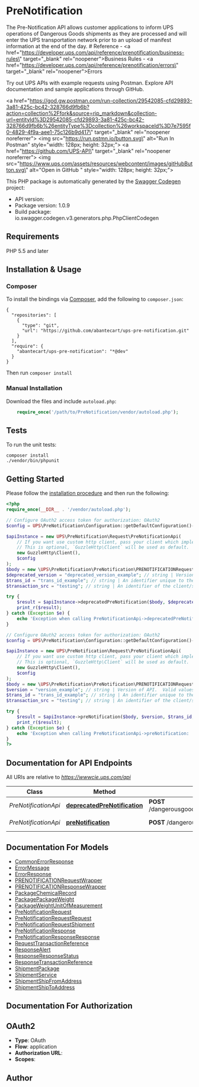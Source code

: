 # PreNotification
The Pre-Notification API allows customer applications to inform UPS operations of Dangerous Goods shipments as they are processed and will enter the UPS transportation network prior to an upload of manifest information at the end of the day.  # Reference - <a href=\"https://developer.ups.com/api/reference/prenotification/business-rules\" target=\"_blank\" rel=\"noopener\">Business Rules</a> - <a href=\"https://developer.ups.com/api/reference/prenotification/errors\" target=\"_blank\" rel=\"noopener\">Errors</a>  </br><p>Try out UPS APIs with example requests using Postman. Explore API documentation and sample applications through GitHub.</p>  <a href=\"https://god.gw.postman.com/run-collection/29542085-cfd29893-3a81-425c-bc42-328766d9fb6b?action=collection%2Ffork&source=rip_markdown&collection-url=entityId%3D29542085-cfd29893-3a81-425c-bc42-328766d9fb6b%26entityType%3Dcollection%26workspaceId%3D7e7595f0-4829-4f9a-aee1-75c126b9d417\" target=\"_blank\" rel=\"noopener noreferrer\">   <img src=\"https://run.pstmn.io/button.svg\" alt=\"Run In Postman\" style=\"width: 128px; height: 32px;\"></a> <a href=\"https://github.com/UPS-API\" target=\"_blank\" rel=\"noopener noreferrer\">   <img src=\"https://www.ups.com/assets/resources/webcontent/images/gitHubButton.svg\" alt=\"Open in GitHub \" style=\"width: 128px; height: 32px;\"> </a>

This PHP package is automatically generated by the [Swagger Codegen](https://github.com/swagger-api/swagger-codegen) project:

- API version: 
- Package version: 1.0.9
- Build package: io.swagger.codegen.v3.generators.php.PhpClientCodegen

## Requirements

PHP 5.5 and later

## Installation & Usage
### Composer

To install the bindings via [Composer](http://getcomposer.org/), add the following to `composer.json`:

```
{
  "repositories": [
    {
      "type": "git",
      "url": "https://github.com/abantecart/ups-pre-notification.git"
    }
  ],
  "require": {
    "abantecart/ups-pre-notification": "*@dev"
  }
}
```

Then run `composer install`

### Manual Installation

Download the files and include `autoload.php`:

```php
    require_once('/path/to/PreNotification/vendor/autoload.php');
```

## Tests

To run the unit tests:

```
composer install
./vendor/bin/phpunit
```

## Getting Started

Please follow the [installation procedure](#installation--usage) and then run the following:

```php
<?php
require_once(__DIR__ . '/vendor/autoload.php');

// Configure OAuth2 access token for authorization: OAuth2
$config = UPS\PreNotification\Configuration::getDefaultConfiguration()->setAccessToken('YOUR_ACCESS_TOKEN');

$apiInstance = new UPS\PreNotification\Request\PreNotificationApi(
    // If you want use custom http client, pass your client which implements `GuzzleHttp\ClientInterface`.
    // This is optional, `GuzzleHttp\Client` will be used as default.
    new GuzzleHttp\Client(),
    $config
);
$body = new \UPS\PreNotification\PreNotification\PRENOTIFICATIONRequestWrapper(); // \UPS\PreNotification\PreNotification\PRENOTIFICATIONRequestWrapper | Generate sample code for popular API requests by selecting an example below. To view a full sample request and response, first click \"Authorize\" and enter your application credentials, then populate the required parameters above and click \"Try it out\".
$deprecated_version = "deprecated_version_example"; // string | Version of API.  Valid values: - v1
$trans_id = "trans_id_example"; // string | An identifier unique to the request. Length 32
$transaction_src = "testing"; // string | An identifier of the client/source application that is making the request.Length 512

try {
    $result = $apiInstance->deprecatedPreNotification($body, $deprecated_version, $trans_id, $transaction_src);
    print_r($result);
} catch (Exception $e) {
    echo 'Exception when calling PreNotificationApi->deprecatedPreNotification: ', $e->getMessage(), PHP_EOL;
}

// Configure OAuth2 access token for authorization: OAuth2
$config = UPS\PreNotification\Configuration::getDefaultConfiguration()->setAccessToken('YOUR_ACCESS_TOKEN');

$apiInstance = new UPS\PreNotification\Request\PreNotificationApi(
    // If you want use custom http client, pass your client which implements `GuzzleHttp\ClientInterface`.
    // This is optional, `GuzzleHttp\Client` will be used as default.
    new GuzzleHttp\Client(),
    $config
);
$body = new \UPS\PreNotification\PreNotification\PRENOTIFICATIONRequestWrapper(); // \UPS\PreNotification\PreNotification\PRENOTIFICATIONRequestWrapper | Generate sample code for popular API requests by selecting an example below. To view a full sample request and response, first click \"Authorize\" and enter your application credentials, then populate the required parameters above and click \"Try it out\".
$version = "version_example"; // string | Version of API.  Valid values: - v2
$trans_id = "trans_id_example"; // string | An identifier unique to the request. Length 32
$transaction_src = "testing"; // string | An identifier of the client/source application that is making the request.Length 512

try {
    $result = $apiInstance->preNotification($body, $version, $trans_id, $transaction_src);
    print_r($result);
} catch (Exception $e) {
    echo 'Exception when calling PreNotificationApi->preNotification: ', $e->getMessage(), PHP_EOL;
}
?>
```

## Documentation for API Endpoints

All URIs are relative to *https://wwwcie.ups.com/api*

Class | Method | HTTP request | Description
------------ | ------------- | ------------- | -------------
*PreNotificationApi* | [**deprecatedPreNotification**](docs/Api/PreNotificationApi.md#deprecatedprenotification) | **POST** /dangerousgoods/{deprecatedVersion}/prenotification | Pre-Notification
*PreNotificationApi* | [**preNotification**](docs/Api/PreNotificationApi.md#prenotification) | **POST** /dangerousgoods/{version}/prenotification | Pre-Notification

## Documentation For Models

 - [CommonErrorResponse](docs/Model/CommonErrorResponse.md)
 - [ErrorMessage](docs/Model/ErrorMessage.md)
 - [ErrorResponse](docs/Model/ErrorResponse.md)
 - [PRENOTIFICATIONRequestWrapper](docs/Model/PRENOTIFICATIONRequestWrapper.md)
 - [PRENOTIFICATIONResponseWrapper](docs/Model/PRENOTIFICATIONResponseWrapper.md)
 - [PackageChemicalRecord](docs/Model/PackageChemicalRecord.md)
 - [PackagePackageWeight](docs/Model/PackagePackageWeight.md)
 - [PackageWeightUnitOfMeasurement](docs/Model/PackageWeightUnitOfMeasurement.md)
 - [PreNotificationRequest](docs/Model/PreNotificationRequest.md)
 - [PreNotificationRequestRequest](docs/Model/PreNotificationRequestRequest.md)
 - [PreNotificationRequestShipment](docs/Model/PreNotificationRequestShipment.md)
 - [PreNotificationResponse](docs/Model/PreNotificationResponse.md)
 - [PreNotificationResponseResponse](docs/Model/PreNotificationResponseResponse.md)
 - [RequestTransactionReference](docs/Model/RequestTransactionReference.md)
 - [ResponseAlert](docs/Model/ResponseAlert.md)
 - [ResponseResponseStatus](docs/Model/ResponseResponseStatus.md)
 - [ResponseTransactionReference](docs/Model/ResponseTransactionReference.md)
 - [ShipmentPackage](docs/Model/ShipmentPackage.md)
 - [ShipmentService](docs/Model/ShipmentService.md)
 - [ShipmentShipFromAddress](docs/Model/ShipmentShipFromAddress.md)
 - [ShipmentShipToAddress](docs/Model/ShipmentShipToAddress.md)

## Documentation For Authorization


## OAuth2

- **Type**: OAuth
- **Flow**: application
- **Authorization URL**: 
- **Scopes**: 


## Author



